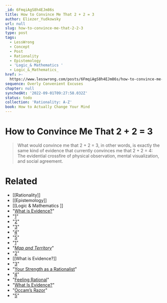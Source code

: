 ```yaml
---
_id: 6FmqiAgS8h4EJm86s
title: How to Convince Me That 2 + 2 = 3
author: Eliezer_Yudkowsky
url: null
slug: how-to-convince-me-that-2-2-3
type: post
tags:
  - LessWrong
  - Concept
  - Post
  - Rationality
  - Epistemology
  - 'Logic_& Mathematics '
  - Logic_&_Mathematics_
href: >-
  https://www.lesswrong.com/posts/6FmqiAgS8h4EJm86s/how-to-convince-me-that-2-2-3
sequence: Overly Convenient Excuses
chapter: null
synchedAt: '2022-09-01T09:27:58.032Z'
status: todo
collection: 'Rationality: A-Z'
book: How to Actually Change Your Mind
---
```


# How to Convince Me That 2 + 2 = 3
> What would convince me that 2 + 2 = 3, in other words, is exactly the same kind of evidence that currently convinces me that 2 + 2 = 4: The evidential crossfire of physical observation, mental visualization, and social agreement.
	
# Related

- [[Rationality]]
- [[Epistemology]]
- [[Logic & Mathematics ]]
- "[What is Evidence?](https://www.lesswrong.com/rationality/what-is-evidence)"
- "[1](#fn1x10)"
- "[2](#fn2x10)"
- "[3](#fn3x10)"
- "[4](#fn4x10)"
- "[5](#fn5x10)"
- "[1](#fn1x10-bk)"
- "[_Map and Territory_](https://www.lesswrong.com/rationality/)"
- "[2](#fn2x10-bk)"
- [[What is Evidence?]]
- "[3](#fn3x10-bk)"
- "[Your Strength as a Rationalist](https://www.lesswrong.com/rationality/your-strength-as-a-rationalist)"
- "[4](#fn4x10-bk)"
- "[Feeling Rational](https://www.lesswrong.com/rationality/feeling-rational)"
- "[What Is Evidence?](https://www.lesswrong.com/rationality/what-is-evidence)"
- "[Occam’s Razor](https://www.lesswrong.com/rationality/occam-s-razor)"
- "[5](#fn5x10-bk)"